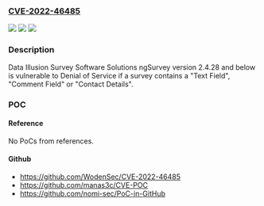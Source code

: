 ### [CVE-2022-46485](https://cve.mitre.org/cgi-bin/cvename.cgi?name=CVE-2022-46485)
![](https://img.shields.io/static/v1?label=Product&message=n%2Fa&color=blue)
![](https://img.shields.io/static/v1?label=Version&message=n%2Fa&color=blue)
![](https://img.shields.io/static/v1?label=Vulnerability&message=n%2Fa&color=brighgreen)

### Description

Data Illusion Survey Software Solutions ngSurvey version 2.4.28 and below is vulnerable to Denial of Service if a survey contains a "Text Field", "Comment Field" or "Contact Details".

### POC

#### Reference
No PoCs from references.

#### Github
- https://github.com/WodenSec/CVE-2022-46485
- https://github.com/manas3c/CVE-POC
- https://github.com/nomi-sec/PoC-in-GitHub

